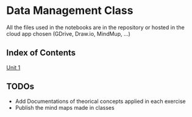 
# Data Management Class

All the files used in the notebooks are in the repository or hosted in the cloud app chosen (GDrive, Draw.io, MindMup, ...)

## Index of Contents

[Unit 1](index.ipynb)

## TODOs

- Add Documentations of theorical concepts applied in each exercise
- Publish the mind maps made in classes
